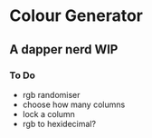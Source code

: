 # Colour Generator

## A dapper nerd WIP

### To Do

-   rgb randomiser
-   choose how many columns
-   lock a column
-   rgb to hexidecimal?
